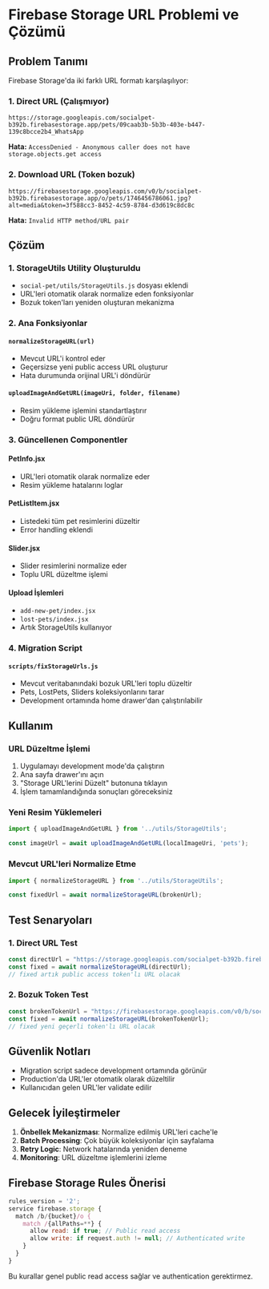 # Firebase Storage URL Problemi ve Çözümü

## Problem Tanımı

Firebase Storage'da iki farklı URL formatı karşılaşılıyor:

### 1. Direct URL (Çalışmıyor)
```
https://storage.googleapis.com/socialpet-b392b.firebasestorage.app/pets/09caab3b-5b3b-403e-b447-139c8bcce2b4_WhatsApp
```
**Hata:** `AccessDenied - Anonymous caller does not have storage.objects.get access`

### 2. Download URL (Token bozuk)
```
https://firebasestorage.googleapis.com/v0/b/socialpet-b392b.firebasestorage.app/o/pets/1746456786061.jpg?alt=media&token=3f588cc3-8452-4c59-8784-d3d619c8dc8c
```
**Hata:** `Invalid HTTP method/URL pair`

## Çözüm

### 1. StorageUtils Utility Oluşturuldu
- `social-pet/utils/StorageUtils.js` dosyası eklendi
- URL'leri otomatik olarak normalize eden fonksiyonlar
- Bozuk token'ları yeniden oluşturan mekanizma

### 2. Ana Fonksiyonlar

#### `normalizeStorageURL(url)`
- Mevcut URL'i kontrol eder
- Geçersizse yeni public access URL oluşturur
- Hata durumunda orijinal URL'i döndürür

#### `uploadImageAndGetURL(imageUri, folder, filename)`
- Resim yükleme işlemini standartlaştırır
- Doğru format public URL döndürür

### 3. Güncellenen Componentler

#### PetInfo.jsx
- URL'leri otomatik olarak normalize eder
- Resim yükleme hatalarını loglar

#### PetListItem.jsx
- Listedeki tüm pet resimlerini düzeltir
- Error handling eklendi

#### Slider.jsx
- Slider resimlerini normalize eder
- Toplu URL düzeltme işlemi

#### Upload İşlemleri
- `add-new-pet/index.jsx`
- `lost-pets/index.jsx`
- Artık StorageUtils kullanıyor

### 4. Migration Script

#### `scripts/fixStorageUrls.js`
- Mevcut veritabanındaki bozuk URL'leri toplu düzeltir
- Pets, LostPets, Sliders koleksiyonlarını tarar
- Development ortamında home drawer'dan çalıştırılabilir

## Kullanım

### URL Düzeltme İşlemi
1. Uygulamayı development mode'da çalıştırın
2. Ana sayfa drawer'ını açın
3. "Storage URL'lerini Düzelt" butonuna tıklayın
4. İşlem tamamlandığında sonuçları göreceksiniz

### Yeni Resim Yüklemeleri
```javascript
import { uploadImageAndGetURL } from '../utils/StorageUtils';

const imageUrl = await uploadImageAndGetURL(localImageUri, 'pets');
```

### Mevcut URL'leri Normalize Etme
```javascript
import { normalizeStorageURL } from '../utils/StorageUtils';

const fixedUrl = await normalizeStorageURL(brokenUrl);
```

## Test Senaryoları

### 1. Direct URL Test
```javascript
const directUrl = "https://storage.googleapis.com/socialpet-b392b.firebasestorage.app/pets/filename.jpg";
const fixed = await normalizeStorageURL(directUrl);
// fixed artık public access token'lı URL olacak
```

### 2. Bozuk Token Test
```javascript
const brokenTokenUrl = "https://firebasestorage.googleapis.com/v0/b/socialpet-b392b.firebasestorage.app/o/pets/filename.jpg?alt=media&token=invalid-token";
const fixed = await normalizeStorageURL(brokenTokenUrl);
// fixed yeni geçerli token'lı URL olacak
```

## Güvenlik Notları

- Migration script sadece development ortamında görünür
- Production'da URL'ler otomatik olarak düzeltilir
- Kullanıcıdan gelen URL'ler validate edilir

## Gelecek İyileştirmeler

1. **Önbellek Mekanizması**: Normalize edilmiş URL'leri cache'le
2. **Batch Processing**: Çok büyük koleksiyonlar için sayfalama
3. **Retry Logic**: Network hatalarında yeniden deneme
4. **Monitoring**: URL düzeltme işlemlerini izleme

## Firebase Storage Rules Önerisi

```javascript
rules_version = '2';
service firebase.storage {
  match /b/{bucket}/o {
    match /{allPaths=**} {
      allow read: if true; // Public read access
      allow write: if request.auth != null; // Authenticated write
    }
  }
}
```

Bu kurallar genel public read access sağlar ve authentication gerektirmez. 